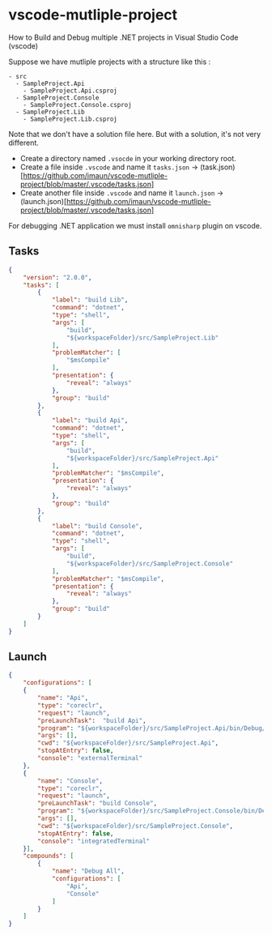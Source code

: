 # vscode-mutliple-project
How to Build and Debug multiple .NET projects in Visual Studio Code (vscode)

Suppose we have mutliple projects with a structure like this :

```
- src
  - SampleProject.Api
    - SampleProject.Api.csproj
  - SampleProject.Console
    - SampleProject.Console.csproj
  - SampleProject.Lib
    - SampleProject.Lib.csproj
```

Note that we don't have a solution file here. But with a solution, it's not very different.

- Create a directory named `.vsocde` in your working directory root.
- Create a file inside `.vscode` and name it `tasks.json` -> (task.json)[https://github.com/imaun/vscode-mutliple-project/blob/master/.vscode/tasks.json]
- Create another file inside `.vscode` and name it `launch.json` -> (launch.json)[https://github.com/imaun/vscode-mutliple-project/blob/master/.vscode/tasks.json]

For debugging .NET application we must install `omnisharp` plugin on vscode.

## Tasks
```json
{
    "version": "2.0.0",
    "tasks": [
        {
            "label": "build Lib",
            "command": "dotnet",
            "type": "shell",
            "args": [
                "build",
                "${workspaceFolder}/src/SampleProject.Lib"
            ],
            "problemMatcher": [
                "$msCompile"
            ],
            "presentation": {
                "reveal": "always"
            },
            "group": "build"
        },
        {
            "label": "build Api",
            "command": "dotnet",
            "type": "shell",
            "args": [
                "build",
                "${workspaceFolder}/src/SampleProject.Api"
            ],
            "problemMatcher": "$msCompile",
            "presentation": {
                "reveal": "always"
            },
            "group": "build"
        },
        {
            "label": "build Console",
            "command": "dotnet",
            "type": "shell",
            "args": [
                "build",
                "${workspaceFolder}/src/SampleProject.Console"
            ],
            "problemMatcher": "$msCompile",
            "presentation": {
                "reveal": "always"
            },
            "group": "build"
        }
    ]
}

```

## Launch
```json
{
    "configurations": [
    {
        "name": "Api",
        "type": "coreclr",
        "request": "launch",
        "preLaunchTask":  "build Api",
        "program": "${workspaceFolder}/src/SampleProject.Api/bin/Debug/net6.0/SampleProject.Api.dll",
        "args": [],
        "cwd": "${workspaceFolder}/src/SampleProject.Api",
        "stopAtEntry": false,
        "console": "externalTerminal"
    },
    {
        "name": "Console",
        "type": "coreclr",
        "request": "launch",
        "preLaunchTask": "build Console",
        "program": "${workspaceFolder}/src/SampleProject.Console/bin/Debug/net6.0/SampleProject.Console.dll",
        "args": [],
        "cwd": "${workspaceFolder}/src/SampleProject.Console",
        "stopAtEntry": false,
        "console": "integratedTerminal"
    }],
    "compounds": [
        {
            "name": "Debug All",
            "configurations": [
                "Api",
                "Console"
            ]
        }
    ]
}
```

